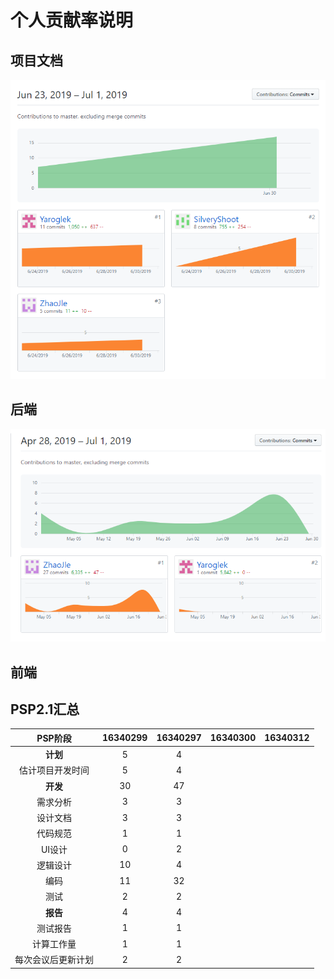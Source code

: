 # 个人贡献率说明
## 项目文档
![](../image/X6.1.png)

## 后端
![](../image/X6.2.png)

## 前端

## PSP2.1汇总
| PSP阶段 | 16340299 | 16340297 | 16340300 | 16340312 |
| :--: | :-----: | :-----: | :----: | :----: |
| **计划** | 5 | 4 |
| 估计项目开发时间 | 5 | 4 |
| **开发** | 30 | 47 |
| 需求分析 | 3 | 3 |
| 设计文档 | 3 | 3 |
| 代码规范 | 1 | 1 |
| UI设计 | 0 | 2 |
| 逻辑设计 | 10 | 4 |
| 编码 | 11 | 32 |
| 测试 | 2 | 2 |
| **报告** | 4 | 4 |
| 测试报告 | 1 | 1 |
| 计算工作量 | 1 | 1 |
| 每次会议后更新计划 | 2 | 2 |